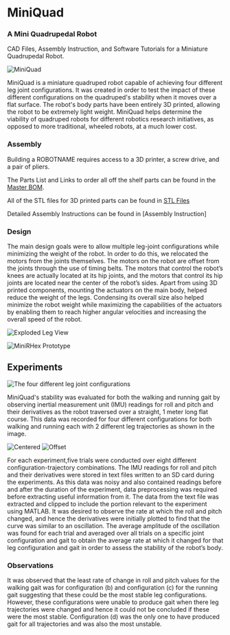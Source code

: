 # MiniQuad
### A Mini Quadrupedal Robot
CAD Files, Assembly Instruction, and Software Tutorials for a Miniature Quadrupedal Robot.  


![MiniQuad](https://user-images.githubusercontent.com/69541527/90534917-50efa900-e148-11ea-82d5-a5fc13fa7e4e.jpeg)



MiniQuad is a miniature quadruped robot capable of achieving four different leg joint configurations. It was created in order to test the impact of these different configurations on the quadruped's stability when it moves over a flat surface. The robot's body parts have been entirely 3D printed, allowing the robot to be extremely light weight. MiniQuad helps determine the viability of quadruped robots for different robotics research initiatives, as opposed to more traditional, wheeled robots, at a much lower cost.

### Assembly

Building a ROBOTNAME requires access to a 3D printer, a screw drive, and a pair of pliers.

The Parts List and Links to order all off the shelf parts can be found in the [Master BOM](https://github.com/MiniQuad/robot/blob/master/Master%20BOM.md). 

All of the STL files for 3D printed parts can be found in [STL Files](https://github.com/MiniQuad/robot/tree/master/STL%20Files)

Detailed Assembly Instructions can be found in [Assembly Instruction]


### Design
The main design goals were to allow multiple leg-joint configurations while minimizing the weight of the robot. In order to do this, we relocated the motors from the joints themselves. The motors on the robot are offset from the joints through the use of timing belts. The motors that control the robot’s knees are actually located at its hip joints, and the motors that control its hip joints are located near the center of the robot’s sides. Apart from using 3D printed components, mounting the actuators on the main body, helped reduce the weight of the legs. Condensing its overall size also helped minimize the robot weight while maximizing the capabilities of the actuators by enabling them to reach higher angular velocities and increasing the overall speed of the robot.

![Exploded Leg View](https://user-images.githubusercontent.com/69541527/90536027-86e15d00-e149-11ea-98bc-41dbec4e5b82.PNG)


![MiniRHex Prototype](Images/mini1.jpg)


## Experiments

![The four different leg joint configurations](https://user-images.githubusercontent.com/69541527/90563998-9cb74800-e172-11ea-97aa-886bd5febded.JPG)

MiniQuad's stability was evaluated for both the walking and running gait by observing inertial measurement unit (IMU) readings for roll and pitch and their derivatives as the robot traversed over a straight, 1 meter long flat course. This data was recorded for four different configurations for both walking and running each with 2 different leg trajectories as shown in the image. 

![Centered](https://user-images.githubusercontent.com/69541527/90566340-4d731680-e176-11ea-941c-d3ad530c5048.PNG)
![Offset](https://user-images.githubusercontent.com/69541527/90566381-5fed5000-e176-11ea-993e-565521c609b6.PNG)

For each experiment,five trials were conducted over eight different configuration-trajectory combinations.
The IMU readings for roll and pitch and their derivatives were stored in text files written to an SD card during the experiments. As this data was noisy and also contained readings before and after the duration of the experiment, data preprocessing was required before extracting useful information from it. The data from the text file was extracted and clipped to include the portion relevant to the experiment using MATLAB. It was desired to observe the rate at which the roll and pitch changed, and hence the derivatives were initially plotted to find that the curve was similar to an oscillation. The average amplitude of the oscillation was found for each trial and averaged over all trials on a specific joint configuration and gait to obtain the average rate at which it changed for that leg configuration and gait in order to assess the stability of the robot’s body.

### Observations
It was observed that the least rate of change in roll and pitch values for the walking gait was for configuration (b) and configuration (c) for the running gait suggesting that these could be the most stable leg configurations. However, these configurations were unable to produce gait when there leg trajectories were changed and hence it could not be concluded if these were the most stable. Configuration (d) was the only one to have produced gait for all trajectories and was also the most unstable.
